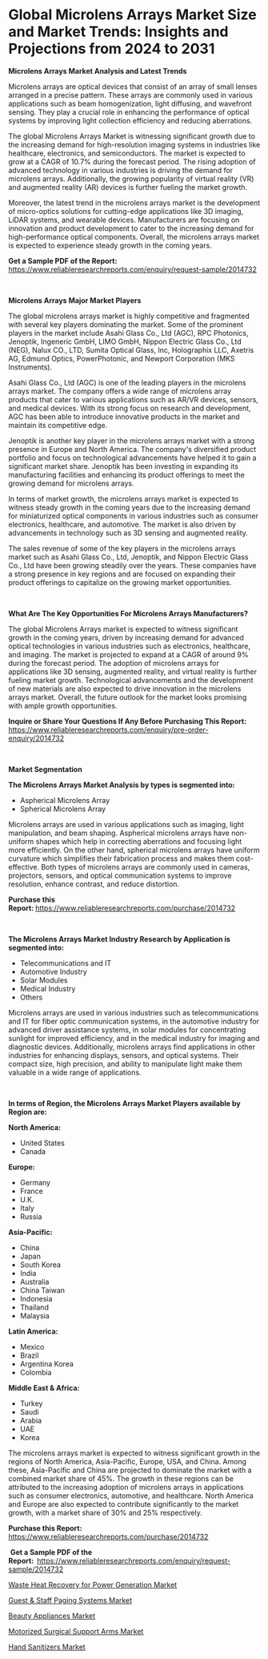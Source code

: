 <p><h1>Global Microlens Arrays Market Size and Market Trends: Insights and Projections from 2024 to 2031</h1></p><p><strong>Microlens Arrays Market Analysis and Latest Trends</strong></p>
<p><p>Microlens arrays are optical devices that consist of an array of small lenses arranged in a precise pattern. These arrays are commonly used in various applications such as beam homogenization, light diffusing, and wavefront sensing. They play a crucial role in enhancing the performance of optical systems by improving light collection efficiency and reducing aberrations.</p><p>The global Microlens Arrays Market is witnessing significant growth due to the increasing demand for high-resolution imaging systems in industries like healthcare, electronics, and semiconductors. The market is expected to grow at a CAGR of 10.7% during the forecast period. The rising adoption of advanced technology in various industries is driving the demand for microlens arrays. Additionally, the growing popularity of virtual reality (VR) and augmented reality (AR) devices is further fueling the market growth.</p><p>Moreover, the latest trend in the microlens arrays market is the development of micro-optics solutions for cutting-edge applications like 3D imaging, LiDAR systems, and wearable devices. Manufacturers are focusing on innovation and product development to cater to the increasing demand for high-performance optical components. Overall, the microlens arrays market is expected to experience steady growth in the coming years.</p></p>
<p><strong>Get a Sample PDF of the Report:&nbsp;</strong> <a href="https://www.reliableresearchreports.com/enquiry/request-sample/2014732">https://www.reliableresearchreports.com/enquiry/request-sample/2014732</a></p>
<p>&nbsp;</p>
<p><strong>Microlens Arrays Major Market Players</strong></p>
<p><p>The global microlens arrays market is highly competitive and fragmented with several key players dominating the market. Some of the prominent players in the market include Asahi Glass Co., Ltd (AGC), RPC Photonics, Jenoptik, Ingeneric GmbH, LIMO GmbH, Nippon Electric Glass Co., Ltd (NEG), Nalux CO., LTD, Sumita Optical Glass, Inc, Holographix LLC, Axetris AG, Edmund Optics, PowerPhotonic, and Newport Corporation (MKS Instruments).</p><p>Asahi Glass Co., Ltd (AGC) is one of the leading players in the microlens arrays market. The company offers a wide range of microlens array products that cater to various applications such as AR/VR devices, sensors, and medical devices. With its strong focus on research and development, AGC has been able to introduce innovative products in the market and maintain its competitive edge.</p><p>Jenoptik is another key player in the microlens arrays market with a strong presence in Europe and North America. The company's diversified product portfolio and focus on technological advancements have helped it to gain a significant market share. Jenoptik has been investing in expanding its manufacturing facilities and enhancing its product offerings to meet the growing demand for microlens arrays.</p><p>In terms of market growth, the microlens arrays market is expected to witness steady growth in the coming years due to the increasing demand for miniaturized optical components in various industries such as consumer electronics, healthcare, and automotive. The market is also driven by advancements in technology such as 3D sensing and augmented reality.</p><p>The sales revenue of some of the key players in the microlens arrays market such as Asahi Glass Co., Ltd, Jenoptik, and Nippon Electric Glass Co., Ltd have been growing steadily over the years. These companies have a strong presence in key regions and are focused on expanding their product offerings to capitalize on the growing market opportunities.</p></p>
<p>&nbsp;</p>
<p><strong>What Are The Key Opportunities For Microlens Arrays Manufacturers?</strong></p>
<p><p>The global Microlens Arrays market is expected to witness significant growth in the coming years, driven by increasing demand for advanced optical technologies in various industries such as electronics, healthcare, and imaging. The market is projected to expand at a CAGR of around 9% during the forecast period. The adoption of microlens arrays for applications like 3D sensing, augmented reality, and virtual reality is further fueling market growth. Technological advancements and the development of new materials are also expected to drive innovation in the microlens arrays market. Overall, the future outlook for the market looks promising with ample growth opportunities.</p></p>
<p><strong>Inquire or Share Your Questions If Any Before Purchasing This Report:</strong> <a href="https://www.reliableresearchreports.com/enquiry/pre-order-enquiry/2014732">https://www.reliableresearchreports.com/enquiry/pre-order-enquiry/2014732</a></p>
<p>&nbsp;</p>
<p><strong>Market Segmentation</strong></p>
<p><strong>The Microlens Arrays Market Analysis by types is segmented into:</strong></p>
<p><ul><li>Aspherical Microlens Array</li><li>Spherical Microlens Array</li></ul></p>
<p><p>Microlens arrays are used in various applications such as imaging, light manipulation, and beam shaping. Aspherical microlens arrays have non-uniform shapes which help in correcting aberrations and focusing light more efficiently. On the other hand, spherical microlens arrays have uniform curvature which simplifies their fabrication process and makes them cost-effective. Both types of microlens arrays are commonly used in cameras, projectors, sensors, and optical communication systems to improve resolution, enhance contrast, and reduce distortion.</p></p>
<p><strong>Purchase this Report:&nbsp;</strong><a href="https://www.reliableresearchreports.com/purchase/2014732">https://www.reliableresearchreports.com/purchase/2014732</a></p>
<p>&nbsp;</p>
<p><strong>The Microlens Arrays Market Industry Research by Application is segmented into:</strong></p>
<p><ul><li>Telecommunications and IT</li><li>Automotive Industry</li><li>Solar Modules</li><li>Medical Industry</li><li>Others</li></ul></p>
<p><p>Microlens arrays are used in various industries such as telecommunications and IT for fiber optic communication systems, in the automotive industry for advanced driver assistance systems, in solar modules for concentrating sunlight for improved efficiency, and in the medical industry for imaging and diagnostic devices. Additionally, microlens arrays find applications in other industries for enhancing displays, sensors, and optical systems. Their compact size, high precision, and ability to manipulate light make them valuable in a wide range of applications.</p></p>
<p>&nbsp;</p>
<p><strong>In terms of Region, the Microlens Arrays Market Players available by Region are:</strong></p>
<p>
    <p> <strong> North America: </strong>
        <ul>
            <li>United States</li>
            <li>Canada</li>
        </ul>
        </p> 
    <p> <strong> Europe: </strong>
        <ul>
            <li>Germany</li>
            <li>France</li>
            <li>U.K.</li>
            <li>Italy</li>
            <li>Russia</li>
        </ul>
        </p> 
    <p> <strong> Asia-Pacific: </strong>
        <ul>
            <li>China</li>
            <li>Japan</li>
            <li>South Korea</li>
            <li>India</li>
            <li>Australia</li>
            <li>China Taiwan</li>
            <li>Indonesia</li>
            <li>Thailand</li>
            <li>Malaysia</li>
        </ul>
        </p> 
    <p> <strong> Latin America: </strong>
        <ul>
            <li>Mexico</li>
            <li>Brazil</li>
            <li>Argentina Korea</li>
            <li>Colombia</li>
        </ul>
        </p> 
    <p> <strong> Middle East & Africa: </strong>
        <ul>
            <li>Turkey</li>
            <li>Saudi</li>
            <li>Arabia</li>
            <li>UAE</li>
            <li>Korea</li>
        </ul>
    </p>
    </p>
<p><p>The microlens arrays market is expected to witness significant growth in the regions of North America, Asia-Pacific, Europe, USA, and China. Among these, Asia-Pacific and China are projected to dominate the market with a combined market share of 45%. The growth in these regions can be attributed to the increasing adoption of microlens arrays in applications such as consumer electronics, automotive, and healthcare. North America and Europe are also expected to contribute significantly to the market growth, with a market share of 30% and 25% respectively.</p></p>
<p><strong>Purchase this Report: </strong><a href="https://www.reliableresearchreports.com/purchase/2014732">https://www.reliableresearchreports.com/purchase/2014732</a></p>
<p>&nbsp;<strong>Get a Sample PDF of the Report:&nbsp;&nbsp;</strong><a href="https://www.reliableresearchreports.com/enquiry/request-sample/2014732">https://www.reliableresearchreports.com/enquiry/request-sample/2014732</a></p>
<p><strong></strong></p>
<p><p><a href="https://sulfuric-clavicle-d39.notion.site/Waste-Heat-Recovery-for-Power-Generation-Market-Centers-on-Aspects-such-as-Market-Growth-Market-Sha-1f0b306262114815aa22cc0c17cc7ad6">Waste Heat Recovery for Power Generation Market</a></p><p><a href="https://automatic-knee-4c7.notion.site/Guest-Staff-Paging-Systems-Market-Size-Growing-and-Forecasted-for-period-from-2024-2031-and-prov-886aaa11f448488db6acb8c50558bdf7">Guest & Staff Paging Systems Market</a></p><p><a href="https://view.publitas.com/reportprime-1/beauty-appliances-market-dynamics-2024-2031-also-about-its-market-trends-projections-and-opportunities/">Beauty Appliances Market</a></p><p><a href="https://sulfuric-clavicle-d39.notion.site/Motorized-Surgical-Support-Arms-Market-Research-Report-Provides-thorough-Industry-Overview-which-of-40aa18bf1b474778b071fcbde3e107a0">Motorized Surgical Support Arms Market</a></p><p><a href="https://view.publitas.com/reportprime-1/hand-sanitizers-market-size-focuses-on-market-dynamics-in-depth-analysis-and-future-projections-of-its-market-forecasted-for-period-from-2024-to-2031/">Hand Sanitizers Market</a></p></p>